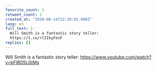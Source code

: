 ```yaml
---
favorite_count: 2
retweet_count: 2
created_at: "2018-08-14T22:20:02.000Z"
lang: en
full_text: |-
  Will Smith is a fantastic story teller:
  https://t.co/rlIIkyFesF
replies: []
---
```


Will Smith is a fantastic story teller:
<https://www.youtube.com/watch?v=bFIB05LGtMs>
